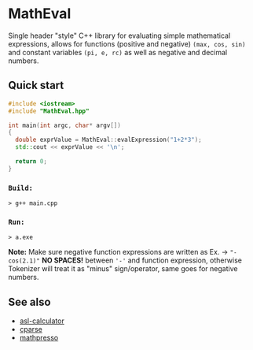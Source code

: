 # MathEval
Single header "style" C++ library for evaluating simple mathematical expressions, allows for functions (positive and negative) `(max, cos, sin)` and constant variables `(pi, e, rc)` as well as negative and decimal numbers.

## Quick start
```cpp
#include <iostream>
#include "MathEval.hpp"

int main(int argc, char* argv[])
{
  double exprValue = MathEval::evalExpression("1+2*3");
  std::cout << exprValue << '\n';

  return 0;
}
```
### `Build:`
```console
> g++ main.cpp
```
### `Run:`
```console
> a.exe
```
**Note:** Make sure negative function expressions are written as Ex. -> `"-cos(2.1)"` **NO SPACES!** between `'-'` and function expression, otherwise Tokenizer will treat it as "minus" sign/operator, same goes for negative numbers.

## See also
- [asl-calculator](https://github.com/aslze/asl-calculator)
- [cparse](https://github.com/cparse/cparse)
- [mathpresso](https://github.com/tartakynov/mathpresso)

